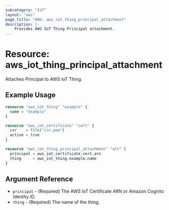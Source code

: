 ```yaml
---
subcategory: "IoT"
layout: "aws"
page_title: "AWS: aws_iot_thing_principal_attachment"
description: |-
    Provides AWS IoT Thing Principal attachment.
---
```


# Resource: aws_iot_thing_principal_attachment

Attaches Principal to AWS IoT Thing.

## Example Usage

```terraform
resource "aws_iot_thing" "example" {
  name = "example"
}

resource "aws_iot_certificate" "cert" {
  csr    = file("csr.pem")
  active = true
}

resource "aws_iot_thing_principal_attachment" "att" {
  principal = aws_iot_certificate.cert.arn
  thing     = aws_iot_thing.example.name
}
```

## Argument Reference

* `principal` - (Required) The AWS IoT Certificate ARN or Amazon Cognito Identity ID.
* `thing` - (Required) The name of the thing.
